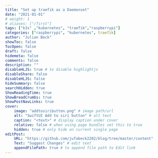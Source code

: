 ```yaml
---
title: "Set up traefik as a Daemonset"
date: "2021-01-01"
# weight: 1
# aliases: ["/first"]
tags: ["k3s" ,"kubernetes", "traefik","raspberrypi"]
categories: ["raspberrypi", "kubernetes", traefik]
author: "Julian Beck"
showToc: false
TocOpen: false
draft: false
hidemeta: false
comments: false
description: ""
disableHLJS: true # to disable highlightjs
disableShare: false
disableHLJS: false
hideSummary: false
searchHidden: true
ShowReadingTime: true
ShowBreadCrumbs: true
ShowPostNavLinks: true
cover:
    image: "addtosiributton.png" # image path/url
    alt: "SwiftUI Add to siri button" # alt text
    caption: "<text>" # display caption under cover
    relative: false # when using page bundles set this to true
    hidden: true # only hide on current single page
editPost:
    URL: "https://github.com/jufabeck2202/blog/tree/master/content"
    Text: "Suggest Changes" # edit text
    appendFilePath: true # to append file path to Edit link
---
```


